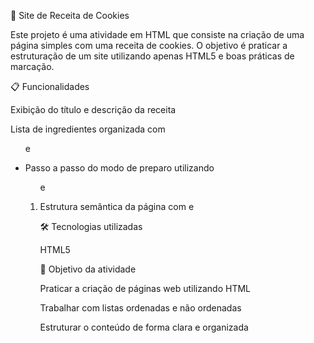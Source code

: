 🍪 Site de Receita de Cookies

Este projeto é uma atividade em HTML que consiste na criação de uma página simples com uma receita de cookies. O objetivo é praticar a estruturação de um site utilizando apenas HTML5 e boas práticas de marcação.

📋 Funcionalidades

Exibição do título e descrição da receita

Lista de ingredientes organizada com <ul> e <li>

Passo a passo do modo de preparo utilizando <ol> e <li>

Estrutura semântica da página com <head> e <body>

🛠️ Tecnologias utilizadas

HTML5

🎯 Objetivo da atividade

Praticar a criação de páginas web utilizando HTML

Trabalhar com listas ordenadas e não ordenadas

Estruturar o conteúdo de forma clara e organizada

